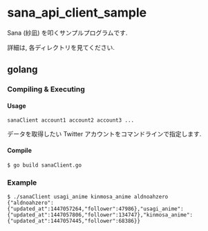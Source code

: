 sana\_api\_client\_sample
=========================

Sana (紗凪) を叩くサンプルプログラムです.

詳細は, 各ディレクトリを見てください.

golang
------

### Compiling & Executing

#### Usage

```
sanaClient account1 account2 account3 ...
```

データを取得したい Twitter アカウントをコマンドラインで指定します.

#### Compile

```
$ go build sanaClient.go
```

### Example

```
$ ./sanaClient usagi_anime kinmosa_anime aldnoahzero
{"aldnoahzero":{"updated_at":1447057264,"follower":47986},"usagi_anime":{"updated_at":1447057806,"follower":134747},"kinmosa_anime":{"updated_at":1447057445,"follower":68386}}
```
